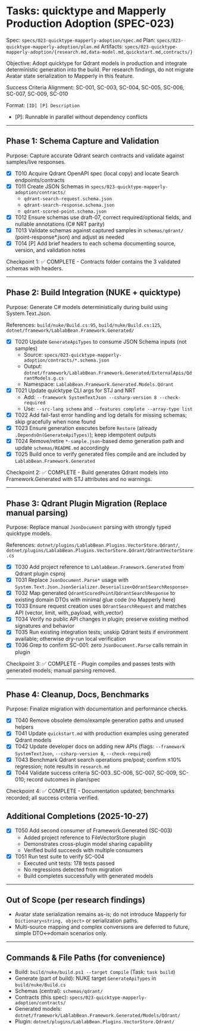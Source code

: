 # Tasks: quicktype and Mapperly Production Adoption (SPEC-023)

Spec: `specs/023-quicktype-mapperly-adoption/spec.md`
Plan: `specs/023-quicktype-mapperly-adoption/plan.md`
Artifacts: `specs/023-quicktype-mapperly-adoption/{research.md,data-model.md,quickstart.md,contracts/}`

Objective: Adopt quicktype for Qdrant models in production and integrate deterministic generation into the build. Per research findings, do not migrate Avatar state serialization to Mapperly in this feature.

Success Criteria Alignment: SC-001, SC-003, SC-004, SC-005, SC-006, SC-007, SC-009, SC-010

Format: `[ID] [P] Description`

- [P]: Runnable in parallel without dependency conflicts

---

## Phase 1: Schema Capture and Validation

Purpose: Capture accurate Qdrant search contracts and validate against samples/live responses.

- [x] T010 Acquire Qdrant OpenAPI spec (local copy) and locate Search endpoints/contracts
- [x] T011 Create JSON Schemas in `specs/023-quicktype-mapperly-adoption/contracts/`
  - `qdrant-search-request.schema.json`
  - `qdrant-search-response.schema.json`
  - `qdrant-scored-point.schema.json`
- [x] T012 Ensure schemas use draft-07, correct required/optional fields, and nullable annotations (C# NRT parity)
- [x] T013 Validate schemas against captured samples in `schemas/qdrant/` (point-response*.json) and adjust as needed
- [x] T014 [P] Add brief headers to each schema documenting source, version, and validation notes

Checkpoint 1: ✅ COMPLETE - Contracts folder contains the 3 validated schemas with headers.

---

## Phase 2: Build Integration (NUKE + quicktype)

Purpose: Generate C# models deterministically during build using System.Text.Json.

References: `build/nuke/Build.cs:95`, `build/nuke/Build.cs:125`, `dotnet/framework/LablabBean.Framework.Generated/`

- [x] T020 Update `GenerateApiTypes` to consume JSON Schema inputs (not samples)
  - Source: `specs/023-quicktype-mapperly-adoption/contracts/*.schema.json`
  - Output: `dotnet/framework/LablabBean.Framework.Generated/ExternalApis/QdrantModels.g.cs`
  - Namespace: `LablabBean.Framework.Generated.Models.Qdrant`
- [x] T021 Update quicktype CLI args for STJ and NRT
  - Add: `--framework SystemTextJson --csharp-version 8 --check-required`
  - Use: `--src-lang schema` and `--features complete --array-type list`
- [x] T022 Add fail-fast error handling and log details for missing schemas; skip gracefully when none found
- [x] T023 Ensure generation executes before `Restore` (already `.DependsOn(GenerateApiTypes)`); keep idempotent outputs
- [x] T024 Remove/retire `*-sample.json`-based demo generation path and update `schemas/README.md` accordingly
- [x] T025 Build once to verify generated files compile and are included by `LablabBean.Framework.Generated`

Checkpoint 2: ✅ COMPLETE - Build generates Qdrant models into Framework.Generated with STJ attributes and no warnings.

---

## Phase 3: Qdrant Plugin Migration (Replace manual parsing)

Purpose: Replace manual `JsonDocument` parsing with strongly typed quicktype models.

References: `dotnet/plugins/LablabBean.Plugins.VectorStore.Qdrant/`, `dotnet/plugins/LablabBean.Plugins.VectorStore.Qdrant/QdrantVectorStore.cs`

- [x] T030 Add project reference to `LablabBean.Framework.Generated` from Qdrant plugin csproj
- [x] T031 Replace `JsonDocument.Parse*` usage with `System.Text.Json.JsonSerializer.Deserialize<QdrantSearchResponse>`
- [x] T032 Map generated `QdrantScoredPoint`/`QdrantSearchResponse` to existing domain DTOs with minimal glue code (no Mapperly here)
- [x] T033 Ensure request creation uses `QdrantSearchRequest` and matches API (vector, limit, with_payload, with_vector)
- [x] T034 Verify no public API changes in plugin; preserve existing method signatures and behavior
- [x] T035 Run existing integration tests; unskip Qdrant tests if environment available; otherwise dry-run local verification
- [x] T036 Grep to confirm SC-001: zero `JsonDocument.Parse` calls remain in plugin

Checkpoint 3: ✅ COMPLETE - Plugin compiles and passes tests with generated models; manual parsing removed.

---

## Phase 4: Cleanup, Docs, Benchmarks

Purpose: Finalize migration with documentation and performance checks.

- [x] T040 Remove obsolete demo/example generation paths and unused helpers
- [x] T041 Update `quickstart.md` with production examples using generated Qdrant models
- [x] T042 Update developer docs on adding new APIs (flags: `--framework SystemTextJson`, `--csharp-version 8`, `--check-required`)
- [x] T043 Benchmark Qdrant search operations pre/post; confirm ≤10% regression; note results in `research.md`
- [x] T044 Validate success criteria SC-003..SC-006, SC-007, SC-009, SC-010; record outcomes in plan/spec

Checkpoint 4: ✅ COMPLETE - Documentation updated; benchmarks recorded; all success criteria verified.

## Additional Completions (2025-10-27)

- [x] T050 Add second consumer of Framework.Generated (SC-003)
  - Added project reference to FileVectorStore plugin
  - Demonstrates cross-plugin model sharing capability
  - Verified build succeeds with multiple consumers
- [x] T051 Run test suite to verify SC-004
  - Executed unit tests: 178 tests passed
  - No regressions detected from migration
  - Build completes successfully with generated models

---

## Out of Scope (per research findings)

- Avatar state serialization remains as-is; do not introduce Mapperly for `Dictionary<string, object>` or serialization paths.
- Multi-source mapping and complex conversions are deferred to future, simple DTO↔domain scenarios only.

---

## Commands & File Paths (for convenience)

- Build: `build/nuke/build.ps1 --target Compile` (Task: `task build`)
- Generate (part of build): NUKE target `GenerateApiTypes` in `build/nuke/Build.cs`
- Schemas (central): `schemas/qdrant/`
- Contracts (this spec): `specs/023-quicktype-mapperly-adoption/contracts/`
- Generated models: `dotnet/framework/LablabBean.Framework.Generated/Models/Qdrant/`
- Plugin: `dotnet/plugins/LablabBean.Plugins.VectorStore.Qdrant/`
